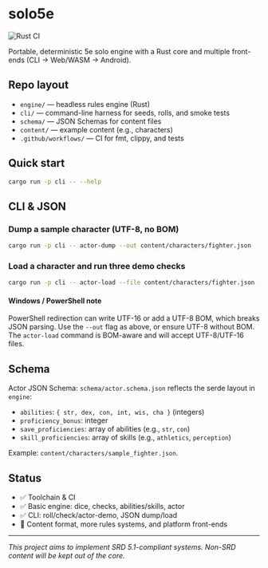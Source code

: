 # solo5e

![Rust CI](https://github.com/gherrick0918/solo5e/actions/workflows/rust-ci.yml/badge.svg)

Portable, deterministic 5e solo engine with a Rust core and multiple front-ends (CLI → Web/WASM → Android).

## Repo layout
- `engine/` — headless rules engine (Rust)
- `cli/` — command-line harness for seeds, rolls, and smoke tests
- `schema/` — JSON Schemas for content files
- `content/` — example content (e.g., characters)
- `.github/workflows/` — CI for fmt, clippy, and tests

## Quick start
```bash
cargo run -p cli -- --help
```

## CLI & JSON

### Dump a sample character (UTF-8, no BOM)
```bash
cargo run -p cli -- actor-dump --out content/characters/fighter.json
```

### Load a character and run three demo checks
```bash
cargo run -p cli -- actor-load --file content/characters/fighter.json --dc 13
```

#### Windows / PowerShell note
PowerShell redirection can write UTF-16 or add a UTF-8 BOM, which breaks JSON parsing. Use the `--out` flag as above, or ensure UTF-8 without BOM. The `actor-load` command is BOM-aware and will accept UTF-8/UTF-16 files.

## Schema
Actor JSON Schema: `schema/actor.schema.json` reflects the serde layout in `engine`:

- `abilities`: `{ str, dex, con, int, wis, cha }` (integers)
- `proficiency_bonus`: integer
- `save_proficiencies`: array of abilities (e.g., `str`, `con`)
- `skill_proficiencies`: array of skills (e.g., `athletics`, `perception`)

Example: `content/characters/sample_fighter.json`.

## Status
- ✅ Toolchain & CI
- ✅ Basic engine: dice, checks, abilities/skills, actor
- ✅ CLI: roll/check/actor-demo, JSON dump/load
- 🚧 Content format, more rules systems, and platform front-ends

---

*This project aims to implement SRD 5.1-compliant systems. Non-SRD content will be kept out of the core.*
